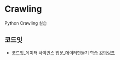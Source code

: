 # Crawling
 Python Crawling 실습
 
 ## 코드잇
 *  코드잇_데이터 사이언스 입문_데이터만들기 학습
[강의링크](https://www.codeit.kr/courses/data-science/topics/collecting-and-creating-data)
